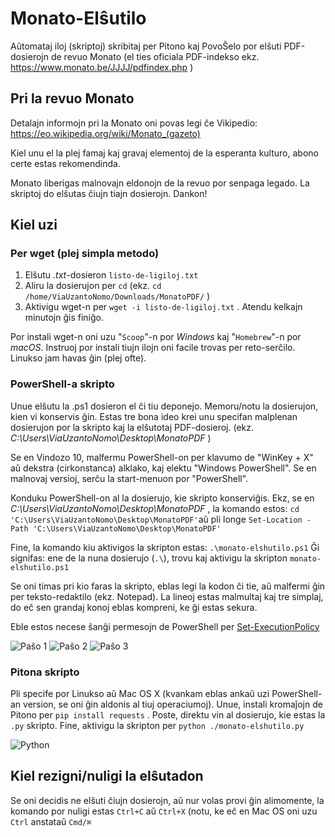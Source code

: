 # Monato-Elŝutilo

Aŭtomataj iloj (skriptoj) skribitaj per Pitono kaj PovoŜelo por elŝuti PDF-dosierojn de revuo Monato (el ties oficiala PDF-indekso ekz. <https://www.monato.be/JJJJ/pdfindex.php> )

## Pri la revuo Monato

Detalajn informojn pri la Monato oni povas legi ĉe Vikipedio: <https://eo.wikipedia.org/wiki/Monato_(gazeto)>

Kiel unu el la plej famaj kaj gravaj elementoj de la esperanta kulturo, abono certe estas rekomendinda.

Monato liberigas malnovajn eldonojn de la revuo por senpaga legado. La skriptoj do elŝutas ĉiujn tiajn dosierojn.
Dankon!

## Kiel uzi

### Per wget (plej simpla metodo)

1. Elŝutu *.txt*-dosieron `listo-de-ligiloj.txt`
2. Aliru la dosierujon per `cd` (ekz. `cd /home/ViaUzantoNomo/Downloads/MonatoPDF/` )
3. Aktivigu wget-n per `wget -i listo-de-ligiloj.txt` . Atendu kelkajn minutojn ĝis finiĝo.

Por instali wget-n oni uzu "`Scoop`"-n por *Windows* kaj "`Homebrew`"-n por *macOS*. Instruoj por instali tiujn ilojn oni facile trovas per reto-serĉilo.
Linukso jam havas ĝin (plej ofte).

### PowerShell-a skripto

Unue elŝutu la .ps1 dosieron el ĉi tiu deponejo. Memoru/notu la dosierujon, kien vi konservis ĝin. Estas tre bona ideo krei unu specifan malplenan dosierujon por la skripto kaj la elŝutotaj PDF-dosieroj. (ekz. *C:\Users\ViaUzantoNomo\Desktop\MonatoPDF* )

Se en Vindozo 10, malfermu PowerShell-on per klavumo de "WinKey + X" aŭ dekstra (cirkonstanca) alklako, kaj elektu "Windows PowerShell".
Se en malnovaj versioj, serĉu la start-menuon por "PowerShell".

Konduku PowerShell-on al la dosierujo, kie skripto konserviĝis. Ekz, se en *C:\Users\ViaUzantoNomo\Desktop\MonatoPDF* , la komando estos:
`cd 'C:\Users\ViaUzantoNomo\Desktop\MonatoPDF'`aŭ pli longe `Set-Location -Path 'C:\Users\ViaUzantoNomo\Desktop\MonatoPDF'`

Fine, la komando kiu aktivigos la skripton estas:
`.\monato-elshutilo.ps1`
Ĝi signifas: ene de la nuna dosierujo (`.\`), trovu kaj aktivigu la skripton `monato-elshutilo.ps1`

Se oni timas pri kio faras la skripto, eblas legi la kodon ĉi tie, aŭ malfermi ĝin per teksto-redaktilo (ekz. Notepad). La lineoj estas malmultaj kaj tre simplaj, do eĉ sen grandaj konoj eblas kompreni, ke ĝi estas sekura.

Eble estos necese ŝanĝi permesojn de PowerShell per [Set-ExecutionPolicy](https://docs.microsoft.com/en-us/powershell/module/microsoft.powershell.security/set-executionpolicy?view=powershell-6)

![Paŝo 1](https://i.imgur.com/LFyNcof.jpg)
![Paŝo 2](https://i.imgur.com/mWpVP4b.jpg)
![Paŝo 3](https://i.imgur.com/jV0qHc8.jpg)

### Pitona skripto

Pli specife por Linukso aŭ Mac OS X (kvankam eblas ankaŭ uzi PowerShell-an version, se oni ĝin aldonis al tiuj operaciumoj).
Unue, instali kromaĵojn de Pitono per `pip install requests` .
Poste, direktu vin al dosierujo, kie estas la `.py` skripto.
Fine, aktivigu la skripton per `python ./monato-elshutilo.py`

![Python](https://i.imgur.com/HCKRIbn.jpg)

## Kiel rezigni/nuligi la elŝutadon

Se oni decidis ne elŝuti ĉiujn dosierojn, aŭ nur volas provi ĝin alimomente, la komando por nuligi estas `Ctrl+C` aŭ `Ctrl+X` (notu, ke eĉ en Mac OS oni uzu `Ctrl` anstataŭ `Cmd/⌘`
